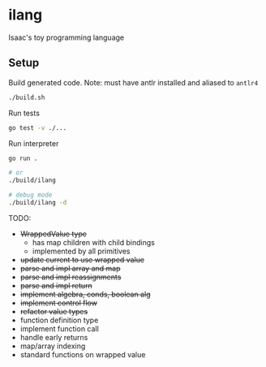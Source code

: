 # ilang

Isaac's toy programming language

## Setup

Build generated code. Note: must have antlr installed and aliased to `antlr4`

```bash
./build.sh
```

Run tests

```bash
go test -v ./...
```

Run interpreter

```bash
go run .

# or
./build/ilang

# debug mode
./build/ilang -d
```

TODO:
- ~~WrappedValue type~~
    - has map children with child bindings
    - implemented by all primitives
- ~~update current to use wrapped value~~
- ~~parse and impl array and map~~
- ~~parse and impl reassignments~~
- ~~parse and impl return~~
- ~~implement algebra, conds, boolean alg~~
- ~~implement control flow~~
- ~~refactor value types~~
- function definition type
- implement function call
- handle early returns
- map/array indexing
- standard functions on wrapped value
